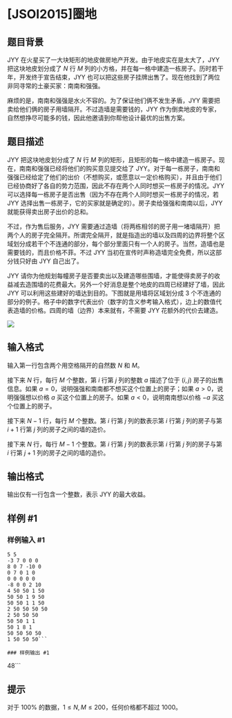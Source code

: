 # [JSOI2015]圈地

## 题目背景

JYY 在火星买了一大块矩形的地皮做房地产开发。由于地皮实在是太大了，JYY 把这块地皮划分成了 $N$ 行 $M$ 列的小方格，并在每一格中建造一栋房子。历时若干年，开发终于宣告结束，JYY 也可以把这些房子挂牌出售了。现在他找到了两位非同寻常的土豪买家：南南和强强。

麻烦的是，南南和强强是水火不容的。为了保证他们俩不发生矛盾，JYY 需要把卖给他们俩的房子用墙隔开。不过造墙是需要钱的，JYY 作为倒卖地皮的专家，自然想挣尽可能多的钱，因此他邀请到你帮他设计最优的出售方案。

## 题目描述

JYY 把这块地皮划分成了 $N$ 行 $M$ 列的矩形，且矩形的每一格中建造一栋房子。现在，南南和强强已经将他们的购买意见提交给了 JYY。对于每一栋房子，南南和强强已经给定了他们的出价（不想购买，或愿意以一定价格购买），并且由于他们已经协商好了各自的势力范围，因此不存在两个人同时想买一栋房子的情况。JYY 可以选择每一栋房子是否出售（因为不存在两个人同时想买一栋房子的情况，若 JYY 选择出售一栋房子，它的买家就是确定的）。房子卖给强强和南南以后，JYY 就能获得卖出房子出价的总和。

不过，作为售后服务，JYY 需要通过造墙（将两栋相邻的房子用一堵墙隔开）把两个人的房子完全隔开。所谓完全隔开，就是指造出的墙以及四周的边界将整个区域划分成若干个不连通的部分，每个部分里面只有一个人的房子。当然，造墙也是需要钱的，而且价格不菲。不过 JYY 当初在宣传时声称造墙完全免费，所以这部分钱只好由 JYY 自己出了。

JYY 请你为他规划每幢房子是否要卖出以及建造哪些围墙，才能使得卖房子的收益减去造围墙的花费最大。另外一个好消息是整个地皮的四周已经建好了墙，因此 JYY 可以利用这些建好的墙达到目的。下图就是用墙将区域划分成 $3$ 个不连通的部分的例子。格子中的数字代表出价（数字的含义参考输入格式），边上的数值代表造墙的价格。四周的墙（边界）本来就有，不需要 JYY 花额外的代价去建造。

![](https://cdn.luogu.com.cn/upload/image_hosting/t57031da.png)

## 输入格式

输入第一行包含两个用空格隔开的自然数 $N$ 和 $M$。

接下来 $N$ 行，每行 $M$ 个整数，第 $i$ 行第 $j$ 列的整数 $a$ 描述了位于 $(i,j)$ 房子的出售信息。如果 $a=0$，说明强强和南南都不想买这个位置上的房子；如果 $a>0$，说明强强想以价格 $a$ 买这个位置上的房子。如果 $a<0$，说明南南想以价格 $-a$ 买这个位置上的房子。

接下来 $N-1$ 行，每行 $M$ 个整数。第 $i$ 行第 $j$ 列的数表示第 $i$ 行第 $j$ 列的房子与第 $i+1$ 行第 $j$ 列的房子之间的墙的造价。

接下来 $N$ 行，每行 $M-1$ 个整数。第 $i$ 行第 $j$ 列的数表示第 $i$ 行第 $j$ 列的房子与第 $i$ 行第 $j+1$ 列的房子之间的墙的造价。


## 输出格式

输出仅有一行包含一个整数，表示 JYY 的最大收益。



## 样例 #1

### 样例输入 #1
```
5 5
-3 7 0 0 0
8 0 7 -10 0
0 7 0 1 0
0 0 0 0 0
-8 0 0 2 10
4 50 50 1 50
50 50 1 9 50
50 50 1 1 50
2 50 50 50 50
2 50 50 50
50 50 1 1
50 1 8 1
50 50 50 50
1 50 50 50```

### 样例输出 #1

```
48```

## 提示

对于 $100\%$ 的数据，$1\leq N,M\leq 200$，任何价格都不超过 $1000$。
